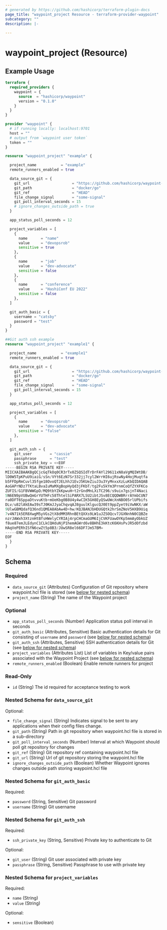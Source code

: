 ```yaml
---
# generated by https://github.com/hashicorp/terraform-plugin-docs
page_title: "waypoint_project Resource - terraform-provider-waypoint"
subcategory: ""
description: |-
  
---
```


# waypoint_project (Resource)



## Example Usage

```terraform
terraform {
  required_providers {
    waypoint = {
      source  = "hashicorp/waypoint"
      version = "0.1.0"
    }
  }
}

provider "waypoint" {
  # if running locally: localhost:9701
  host = ""
  # output from `waypoint user token`
  token = ""
}

resource "waypoint_project" "example" {

  project_name           = "example"
  remote_runners_enabled = true

  data_source_git = {
    git_url                   = "https://github.com/hashicorp/waypoint-examples"
    git_path                  = "docker/go"
    git_ref                   = "HEAD"
    file_change_signal        = "some-signal"
    git_poll_interval_seconds = 15
    # ignore_changes_outside_path = true
  }

  app_status_poll_seconds = 12

  project_variables = [
    {
      name      = "name"
      value     = "devopsrob"
      sensitive = true
    },
    {
      name      = "job"
      value     = "dev-advocate"
      sensitive = false
    },
    {
      name      = "conference"
      value     = "HashiConf EU 2022"
      sensitive = false
    },
  ]

  git_auth_basic = {
    username = "catsby"
    password = "test"
  }
}

##Git auth ssh example
resource "waypoint_project" "example1" {

  project_name           = "example1"
  remote_runners_enabled = true

  data_source_git = {
    git_url                   = "https://github.com/hashicorp/waypoint-examples"
    git_path                  = "docker/go"
    git_ref                   = "HEAD"
    file_change_signal        = "some-signal"
    git_poll_interval_seconds = 15
  }

  app_status_poll_seconds = 12

  project_variables = [
    {
      name      = "devopsrob"
      value     = "dev-advocate"
      sensitive = "false"
    },
  ]

  git_auth_ssh = {
    git_user        = "cassie"
    passphrase      = "test"
    ssh_private_key = <<EOF
-----BEGIN RSA PRIVATE KEY-----
MIICXAIBAAKBgQCjcGqTkOq0CR3rTx0ZSQSIdTrDrFAYl29611xN8aVgMQIWtDB/
lD0W5TpKPuU9iaiG/sSn/VYt6EzN7Sr332jj7cyl2WrrHI6ujRswNy4HojMuqtfa
b5FFDpRmCuvl35fge18OvoQTJELhhJ1EvJ5KUeZiuJ3u3YyMnxxXzLuKbQIDAQAB
AoGAPrNDz7TKtaLBvaIuMaMXgBopHyQd3jFKbT/tg2Fu5kYm3PrnmCoQfZYXFKCo
ZUFIS/G1FBVWWGpD/MQ9tbYZkKpwuH+t2rGndMnLXiTC296/s9uix7gsjnT4Naci
5N6EN9pVUBwQmGrYUTHFc58ThtelSiPARX7LSU2ibtJSv8ECQQDWBRrrAYmbCUN7
ra0DFT6SppaDtvvuKtb+mUeKbg0B8U4y4wCIK5GH8EyQSwUWcXnNBO05rlUPbifs
DLv/u82lAkEAw39sTJ0KmJJyaChqvqAJ8guulKlgucQJ0Et9ppZyet9iVwNKX/aW
9UlwGBMQdafQ36nd1QMEA8AbAw4D+hw/KQJBANJbHDUGQtk2hrSmZNoV5HXB9Uiq
7v4N71k5ER8XwgM5yVGs2tX8dMM3RhnBEtQXXs9LW1uJZSOQcv7JGXNnhN0CQBZe
nzrJAWxh3XtznHtBfsHWelyCYRIAj4rpCHCmaGUM6IjCVKFUawOYKp5mmAyObkUZ
f8ue87emJLEdynC1CLkCQHduNjP1hemAGWrd6v8BHhE3kKtcK6KHsPvJR5dOfzbd
HAqVePERhISfN6cwZt5p8B3/JUwSR8el66DF7Jm57BM=
-----END RSA PRIVATE KEY-----
EOF
  }
}
```

<!-- schema generated by tfplugindocs -->
## Schema

### Required

- `data_source_git` (Attributes) Configuration of Git repository where waypoint.hcl file is stored (see [below for nested schema](#nestedatt--data_source_git))
- `project_name` (String) The name of the Waypoint project

### Optional

- `app_status_poll_seconds` (Number) Application status poll interval in seconds
- `git_auth_basic` (Attributes, Sensitive) Basic authentication details for Git consisting of `username` and `password` (see [below for nested schema](#nestedatt--git_auth_basic))
- `git_auth_ssh` (Attributes, Sensitive) SSH authentication details for Git (see [below for nested schema](#nestedatt--git_auth_ssh))
- `project_variables` (Attributes List) List of variables in Key/value pairs associated with the Waypoint Project (see [below for nested schema](#nestedatt--project_variables))
- `remote_runners_enabled` (Boolean) Enable remote runners for project

### Read-Only

- `id` (String) The id required for acceptance testing to work

<a id="nestedatt--data_source_git"></a>
### Nested Schema for `data_source_git`

Optional:

- `file_change_signal` (String) Indicates signal to be sent to any applications when their config files change.
- `git_path` (String) Path in git repository when waypoint.hcl file is stored in a sub-directory
- `git_poll_interval_seconds` (Number) Interval at which Waypoint should poll git repository for changes
- `git_ref` (String) Git repository ref containing waypoint.hcl file
- `git_url` (String) Url of git repository storing the waypoint.hcl file
- `ignore_changes_outside_path` (Boolean) Whether Waypoint ignores changes outside path storing waypoint.hcl file


<a id="nestedatt--git_auth_basic"></a>
### Nested Schema for `git_auth_basic`

Required:

- `password` (String, Sensitive) Git password
- `username` (String) Git username


<a id="nestedatt--git_auth_ssh"></a>
### Nested Schema for `git_auth_ssh`

Required:

- `ssh_private_key` (String, Sensitive) Private key to authenticate to Git

Optional:

- `git_user` (String) Git user associated with private key
- `passphrase` (String, Sensitive) Passphrase to use with private key


<a id="nestedatt--project_variables"></a>
### Nested Schema for `project_variables`

Required:

- `name` (String)
- `value` (String)

Optional:

- `sensitive` (Boolean)


